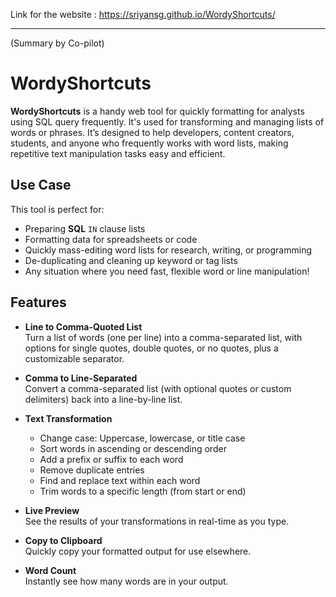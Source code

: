 Link for the website : https://sriyansg.github.io/WordyShortcuts/

---
(Summary by Co-pilot)

# WordyShortcuts

**WordyShortcuts** is a handy web tool for quickly formatting for analysts using SQL query frequently. It's used for transforming and managing lists of words or phrases. It’s designed to help developers, content creators, students, and anyone who frequently works with word lists, making repetitive text manipulation tasks easy and efficient.

## Use Case

This tool is perfect for:
- Preparing **SQL** `IN` clause lists
- Formatting data for spreadsheets or code
- Quickly mass-editing word lists for research, writing, or programming
- De-duplicating and cleaning up keyword or tag lists
- Any situation where you need fast, flexible word or line manipulation!

## Features

- **Line to Comma-Quoted List**  
  Turn a list of words (one per line) into a comma-separated list, with options for single quotes, double quotes, or no quotes, plus a customizable separator.

- **Comma to Line-Separated**  
  Convert a comma-separated list (with optional quotes or custom delimiters) back into a line-by-line list.

- **Text Transformation**  
  - Change case: Uppercase, lowercase, or title case
  - Sort words in ascending or descending order
  - Add a prefix or suffix to each word
  - Remove duplicate entries
  - Find and replace text within each word
  - Trim words to a specific length (from start or end)

- **Live Preview**  
  See the results of your transformations in real-time as you type.

- **Copy to Clipboard**  
  Quickly copy your formatted output for use elsewhere.

- **Word Count**  
  Instantly see how many words are in your output.



